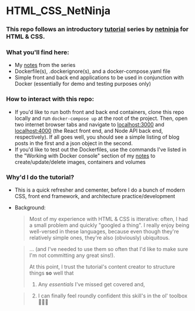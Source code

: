 # HTML_CSS_NetNinja

### This repo follows an introductory [tutorial](https://github.com/iamshaunjp/html-and-css-crash-course) series by [netninja](https://www.youtube.com/playlist?list=PL4cUxeGkcC9ivBf_eKCPIAYXWzLlPAm6G) for HTML & CSS.

### What you'll find here:

- My [notes](https://github.com/sou7hernsaint/Docker-Net-Ninja-/blob/main/NOTES.md) from the series
- Dockerfile(s), .dockerignore(s), and a docker-compose.yaml file
- Simple front and back end applications to be used in conjunction with Docker (essentially for demo and testing purposes only)

### How to interact with this repo:

- If you'd like to run both front and back end containers, clone this repo locally and run `docker-compose up` at the root of the project. Then, open two internet browser tabs and navigate to [localhost:3000](http://localhost:3000) and [localhost:4000](http://localhost:4000) (the React front end, and Node API back end, respectively). If all goes well, you should see a simple listing of blog posts in the first and a json object in the second.
- If you'd like to test out the Dockerfiles, use the commands I've listed in the "Working with Docker console" section of my [notes](https://github.com/sou7hernsaint/Docker-Net-Ninja-/blob/main/NOTES.md#7-starting--stopping-containers) to create/update/delete images, containers and volumes

### Why'd I do the tutorial?

- This is a quick refresher and cementer, before I do a bunch of modern CSS, front end framework, and architecture practice/development

- Background:

  > Most of my experience with HTML & CSS is itterative: often, I had a small problem and quickly "googled a thing". I really enjoy being well-versed in these languages, because even though they're relatively simple ones, they're also (obviously) ubiquitous.

  > ... (and I've needed to use them so often that I'd like to make sure I'm not committing any great sins!).
  >
  > At this point, I trust the tutorial's content creator to structure things **so** well that
  >
  > 1. Any _essentials_ I've missed get covered and,

  > 2. I can finally feel roundly confident this skill's in the ol' toolbox 🧰🤓💪
